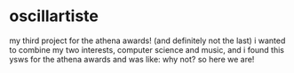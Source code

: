 # oscillartiste
my third project for the athena awards! (and definitely not the last) i wanted to combine my two interests, computer science and music, and i found this ysws for the athena awards and was like: why not? so here we are!
